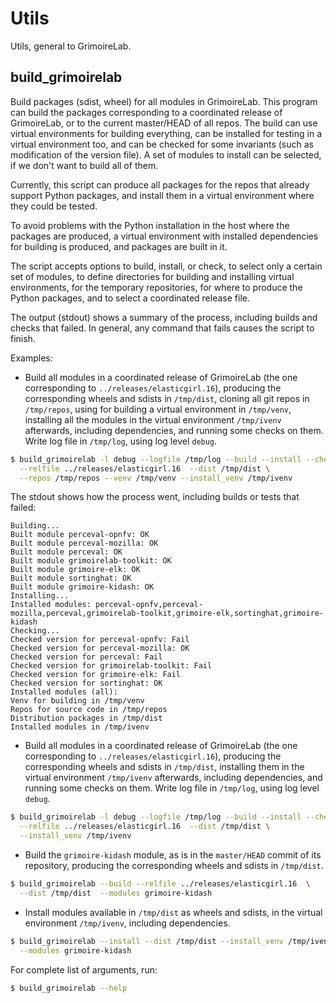 # Utils

Utils, general to GrimoireLab.

## build_grimoirelab

Build packages (sdist, wheel) for all modules in GrimoireLab.
This program can build the packages corresponding to a coordinated release
of GrimoireLab, or to the current master/HEAD of all repos.
The build can use virtual environments for building everything,
can be installed for testing in a virtual environment too,
and can be checked for some invariants (such as modification of the
version file).
A set of modules to install can be selected, if we don't want to build
all of them.

Currently, this script can produce all packages for the repos that
already support Python packages,
and install them in a virtual environment where they could be tested.

To avoid problems with the Python installation in the host
where the packages are produced,
a virtual environment with installed dependencies for building is produced,
and packages are built in it.

The script accepts options to build, install, or check,
to select only a certain set of modules,
to define directories for building and installing virtual environments,
for the temporary repositories, for where to produce the Python packages,
and to select a coordinated release file.

The output (stdout) shows a summary of the process, including builds
and checks that failed. In general, any command that fails causes the
script to finish.

Examples:

* Build all modules in a coordinated release of GrimoireLab
(the one corresponding to `../releases/elasticgirl.16`),
producing the corresponding wheels and sdists in `/tmp/dist`,
cloning all git repos in `/tmp/repos`,
using for building a virtual environment in `/tmp/venv`,
installing all the modules in the virtual environment `/tmp/ivenv`
afterwards, including dependencies,
and running some checks on them.
Write log file in `/tmp/log`, using log level `debug`.

```bash
$ build_grimoirelab -l debug --logfile /tmp/log --build --install --check \
  --relfile ../releases/elasticgirl.16  --dist /tmp/dist \
  --repos /tmp/repos --venv /tmp/venv --install_venv /tmp/ivenv
```

The stdout shows how the process went, including builds or tests that
failed:

```
Building...
Built module perceval-opnfv: OK
Built module perceval-mozilla: OK
Built module perceval: OK
Built module grimoirelab-toolkit: OK
Built module grimoire-elk: OK
Built module sortinghat: OK
Built module grimoire-kidash: OK
Installing...
Installed modules: perceval-opnfv,perceval-mozilla,perceval,grimoirelab-toolkit,grimoire-elk,sortinghat,grimoire-kidash
Checking...
Checked version for perceval-opnfv: Fail
Checked version for perceval-mozilla: OK
Checked version for perceval: Fail
Checked version for grimoirelab-toolkit: Fail
Checked version for grimoire-elk: Fail
Checked version for sortinghat: OK
Installed modules (all):
Venv for building in /tmp/venv
Repos for source code in /tmp/repos
Distribution packages in /tmp/dist
Installed modules in /tmp/ivenv
```

* Build all modules in a coordinated release of GrimoireLab
(the one corresponding to `../releases/elasticgirl.16`),
producing the corresponding wheels and sdists in `/tmp/dist`,
installing them in the virtual environment `/tmp/ivenv`
afterwards, including dependencies,
and running some checks on them.
Write log file in `/tmp/log`, using log level `debug`.

```bash
$ build_grimoirelab -l debug --logfile /tmp/log --build --install --check \
  --relfile ../releases/elasticgirl.16  --dist /tmp/dist \
  --install_venv /tmp/ivenv
```

* Build the `grimoire-kidash` module, as is in the `master/HEAD` commit
of its repository,
producing the corresponding wheels and sdists in `/tmp/dist`.

```bash
$ build_grimoirelab --build --relfile ../releases/elasticgirl.16  \
  --dist /tmp/dist  --modules grimoire-kidash
```

* Install modules available in `/tmp/dist` as wheels and sdists,
in the virtual environment `/tmp/ivenv`, including dependencies.

```bash
$ build_grimoirelab --install --dist /tmp/dist --install_venv /tmp/ivenv \
  --modules grimoire-kidash
```

For complete list of arguments, run:

```bash
$ build_grimoirelab --help
```
